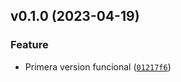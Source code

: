 <!--next-version-placeholder-->

## v0.1.0 (2023-04-19)
### Feature
* Primera version funcional ([`01217f6`](https://github.com/hokus15/ArrendaToolsPlantillas/commit/01217f65f4304315db20d9aa4c893680f272cdc7))
